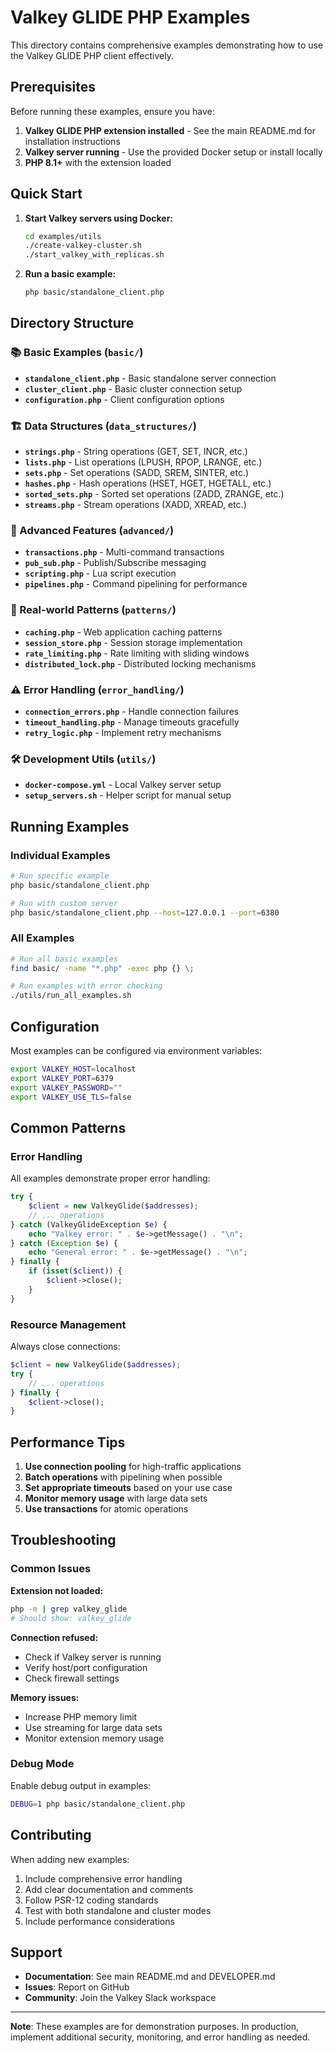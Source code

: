 # Valkey GLIDE PHP Examples

This directory contains comprehensive examples demonstrating how to use the Valkey GLIDE PHP client effectively.

## Prerequisites

Before running these examples, ensure you have:

1. **Valkey GLIDE PHP extension installed** - See the main README.md for installation instructions
2. **Valkey server running** - Use the provided Docker setup or install locally
3. **PHP 8.1+** with the extension loaded

## Quick Start

1. **Start Valkey servers using Docker:**
   ```bash
   cd examples/utils
   ./create-valkey-cluster.sh
   ./start_valkey_with_replicas.sh
   ```

2. **Run a basic example:**
   ```bash
   php basic/standalone_client.php
   ```

## Directory Structure

### 📚 Basic Examples (`basic/`)
- **`standalone_client.php`** - Basic standalone server connection
- **`cluster_client.php`** - Basic cluster connection setup
- **`configuration.php`** - Client configuration options

### 🏗️ Data Structures (`data_structures/`)
- **`strings.php`** - String operations (GET, SET, INCR, etc.)
- **`lists.php`** - List operations (LPUSH, RPOP, LRANGE, etc.)
- **`sets.php`** - Set operations (SADD, SREM, SINTER, etc.)
- **`hashes.php`** - Hash operations (HSET, HGET, HGETALL, etc.)
- **`sorted_sets.php`** - Sorted set operations (ZADD, ZRANGE, etc.)
- **`streams.php`** - Stream operations (XADD, XREAD, etc.)

### 🚀 Advanced Features (`advanced/`)
- **`transactions.php`** - Multi-command transactions
- **`pub_sub.php`** - Publish/Subscribe messaging
- **`scripting.php`** - Lua script execution
- **`pipelines.php`** - Command pipelining for performance

### 🎯 Real-world Patterns (`patterns/`)
- **`caching.php`** - Web application caching patterns
- **`session_store.php`** - Session storage implementation
- **`rate_limiting.php`** - Rate limiting with sliding windows
- **`distributed_lock.php`** - Distributed locking mechanisms

### ⚠️ Error Handling (`error_handling/`)
- **`connection_errors.php`** - Handle connection failures
- **`timeout_handling.php`** - Manage timeouts gracefully
- **`retry_logic.php`** - Implement retry mechanisms

### 🛠️ Development Utils (`utils/`)
- **`docker-compose.yml`** - Local Valkey server setup
- **`setup_servers.sh`** - Helper script for manual setup

## Running Examples

### Individual Examples
```bash
# Run specific example
php basic/standalone_client.php

# Run with custom server
php basic/standalone_client.php --host=127.0.0.1 --port=6380
```

### All Examples
```bash
# Run all basic examples
find basic/ -name "*.php" -exec php {} \;

# Run examples with error checking
./utils/run_all_examples.sh
```

## Configuration

Most examples can be configured via environment variables:

```bash
export VALKEY_HOST=localhost
export VALKEY_PORT=6379
export VALKEY_PASSWORD=""
export VALKEY_USE_TLS=false
```

## Common Patterns

### Error Handling
All examples demonstrate proper error handling:

```php
try {
    $client = new ValkeyGlide($addresses);
    // ... operations
} catch (ValkeyGlideException $e) {
    echo "Valkey error: " . $e->getMessage() . "\n";
} catch (Exception $e) {
    echo "General error: " . $e->getMessage() . "\n";
} finally {
    if (isset($client)) {
        $client->close();
    }
}
```

### Resource Management
Always close connections:

```php
$client = new ValkeyGlide($addresses);
try {
    // ... operations
} finally {
    $client->close();
}
```

## Performance Tips

1. **Use connection pooling** for high-traffic applications
2. **Batch operations** with pipelining when possible
3. **Set appropriate timeouts** based on your use case
4. **Monitor memory usage** with large data sets
5. **Use transactions** for atomic operations

## Troubleshooting

### Common Issues

**Extension not loaded:**
```bash
php -m | grep valkey_glide
# Should show: valkey_glide
```

**Connection refused:**
- Check if Valkey server is running
- Verify host/port configuration
- Check firewall settings

**Memory issues:**
- Increase PHP memory limit
- Use streaming for large data sets
- Monitor extension memory usage

### Debug Mode
Enable debug output in examples:

```bash
DEBUG=1 php basic/standalone_client.php
```

## Contributing

When adding new examples:

1. Include comprehensive error handling
2. Add clear documentation and comments
3. Follow PSR-12 coding standards
4. Test with both standalone and cluster modes
5. Include performance considerations

## Support

- **Documentation**: See main README.md and DEVELOPER.md
- **Issues**: Report on GitHub
- **Community**: Join the Valkey Slack workspace

---

**Note**: These examples are for demonstration purposes. In production, implement additional security, monitoring, and error handling as needed.
